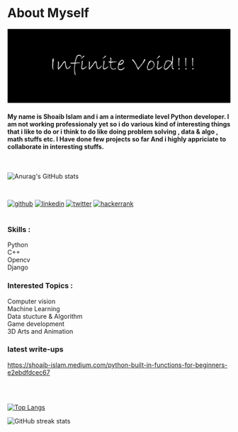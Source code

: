 # About Myself



![I am GitHub Readme Generator's creator](https://raw.githubusercontent.com/TheGreatestShoaib/TheGreatestShoaib/main/void.png)

#### My name is Shoaib Islam and i am a intermediate level Python developer. I am not working professionaly yet so i do various kind of interesting things that i like to do or i think to do like doing problem solving , data & algo , math stuffs etc. I Have done few projects so far And i highly appriciate to collaborate in interesting stuffs.

<br/>

![Anurag's GitHub stats](https://github-readme-stats.vercel.app/api?username=TheGreatestShoaib&show_icons=true&theme=tokyonight)

<br/>

[<img src='https://cdn.jsdelivr.net/npm/simple-icons@3.0.1/icons/github.svg' alt='github' height='40'>](https://github.com/TheGreatestShoaib)  [<img src='https://cdn.jsdelivr.net/npm/simple-icons@3.0.1/icons/linkedin.svg' alt='linkedin' height='40'>](https://www.linkedin.com/in/https://www.linkedin.com/in/shoaib-islam-6827251b7//)  [<img src='https://cdn.jsdelivr.net/npm/simple-icons@3.0.1/icons/twitter.svg' alt='twitter' height='40'>](https://twitter.com/https://twitter.com/shoaibs_sorrow)  [<img src='https://cdn.jsdelivr.net/npm/simple-icons@3.0.1/icons/hackerrank.svg' alt='hackerrank' height='40'>](https://www.hackerrank.com/shoaib_islam)  
<br/>

### Skills :
Python <br/>
C++ <br/>
Opencv <br/>
Django <br/>

### Interested Topics :

Computer vision<br/>
Machine Learning<br/>
Data stucture & Algorithm<br/>
Game development <br/>
3D Arts and Animation <br/>

### latest write-ups

https://shoaib-islam.medium.com/python-built-in-functions-for-beginners-e2ebdfdcec67<br/>


<br/><br/>


<!-- [![trophy](https://github-profile-trophy.vercel.app/?username=TheGreatestShoaib)](https://github.com/ryo-ma/github-profile-trophy)-->

[![Top Langs](https://github-readme-stats.vercel.app/api/top-langs/?username=TheGreatestShoaib)](https://github.com/anuraghazra/github-readme-stats)

![GitHub streak stats](https://github-readme-streak-stats.herokuapp.com/?user=TheGreatestShoaib)  





